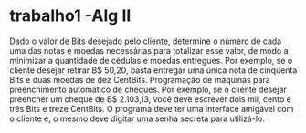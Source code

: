 # trabalho1 -Alg II

 Dado o valor de Bits desejado pelo cliente, determine o número de cada uma das notas e moedas necessárias para totalizar esse valor, 
 de modo a minimizar a quantidade de cédulas e moedas entregues. Por exemplo, se o cliente desejar retirar B$ 50,20, basta entregar uma única nota de cinqüenta Bits e duas moedas de dez CentBits. 
Programação de máquinas para preenchimento automático de cheques. Por exemplo, se o cliente desejar preencher um cheque de B$ 2.103,13,
você deve escrever dois mil, cento e três Bits e treze CentBits.
O programa deve ter uma interface amigável com o cliente e, o mesmo deve digitar uma senha secreta para utilizá-lo.
